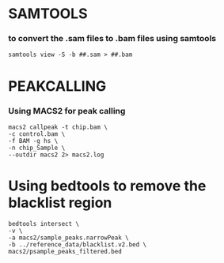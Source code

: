# SAMTOOLS 
### to convert the .sam files to .bam files using samtools
	samtools view -S -b ##.sam > ##.bam


#  PEAKCALLING 

### Using MACS2 for peak calling

	macs2 callpeak -t chip.bam \
    -c control.bam \
    -f BAM -g hs \
    -n chip_Sample \
    --outdir macs2 2> macs2.log


# Using bedtools to remove the blacklist region
	bedtools intersect \
    -v \
    -a macs2/sample_peaks.narrowPeak \
    -b ../reference_data/blacklist.v2.bed \
    macs2/psample_peaks_filtered.bed

